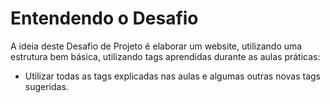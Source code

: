 # Entendendo o Desafio
 
A ideia deste Desafio de Projeto é elaborar um website, utilizando uma estrutura bem básica, utilizando tags aprendidas durante as aulas práticas:
 
- Utilizar todas as tags explicadas nas aulas e algumas outras novas tags sugeridas.
